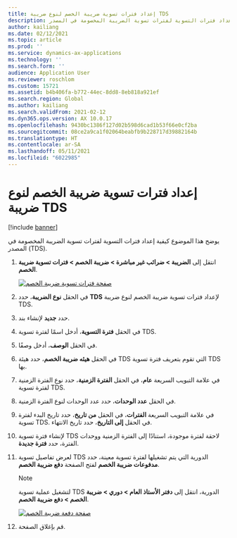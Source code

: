 ```yaml
---
title: إعداد فترات تسوية ضريبة الخصم لنوع ضريبة TDS
description: يوضح هذا الموضوع كيفية إعداد فترات التسوية لفترات تسوية الضريبة المخصومة في المصدر (TDS).
author: kailiang
ms.date: 02/12/2021
ms.topic: article
ms.prod: ''
ms.service: dynamics-ax-applications
ms.technology: ''
ms.search.form: ''
audience: Application User
ms.reviewer: roschlom
ms.custom: 15721
ms.assetid: b4b406fa-b772-44ec-8dd8-8eb818a921ef
ms.search.region: Global
ms.author: kailiang
ms.search.validFrom: 2021-02-12
ms.dyn365.ops.version: AX 10.0.17
ms.openlocfilehash: 9430bc1386f127d02b598d6cad1b53f66e0cf2ba
ms.sourcegitcommit: 08ce2a9ca1f02064beabfb9b228717d39882164b
ms.translationtype: HT
ms.contentlocale: ar-SA
ms.lasthandoff: 05/11/2021
ms.locfileid: "6022985"
---
```

# <a name="set-up-withholding-tax-settlement-periods-for-the-tds-tax-type"></a>إعداد فترات تسوية ضريبة الخصم لنوع ضريبة TDS

[!include [banner](../includes/banner.md)]

يوضح هذا الموضوع كيفية إعداد فترات التسوية لفترات تسوية الضريبة المخصومة في المصدر (TDS).

1. انتقل إلى **الضريبة \> ضرائب غير مباشرة \> ضريبة الخصم \> فترات تسوية ضريبة الخصم**.

    [![صفحة فترات تسوية ضريبة الخصم](./media/apac-ind-TDS-13.png)](./media/apac-ind-TDS-13.png)

2. في الحقل **نوع الضريبة**، حدد **TDS** لإعداد فترات تسوية ضريبة الخصم لنوع ضريبة TDS.
3. حدد **جديد** لإنشاء بند.
4. في الحقل **فترة التسوية**، أدخل اسمًا لفترة تسوية TDS.
5. في الحقل **الوصف**، أدخل وصفًا.
6. في الحقل **هيئه ضريبة الخصم**، حدد هيئة TDS التي تقوم بتعريف فترة تسوية TDS بها.
7. في علامة التبويب السريعة **عام**، في الحقل **الفترة الزمنية**، حدد نوع الفترة الزمنية لفترة تسوية TDS.
8. في الحقل **عدد الوحدات**، حدد عدد الوحدات لنوع الفترة الزمنية.
9. في علامة التبويب السريعة **الفترات**، في الحقل **من تاريخ**، حدد تاريخ البدء لفترة تسوية TDS. في الحقل **إلى التاريخ**، حدد تاريخ الانتهاء.
10. لإنشاء فترة تسوية TDS لاحقة لفترة موجودة، استنادًا إلى الفترة الزمنية ووحدات الفترة، حدد **فترة جديدة**.
11. لعرض تفاصيل تسوية TDS الدورية التي يتم تشغيلها لفترة تسوية معينة، حدد **مدفوعات ضريبة الخصم** لفتح الصفحة **دفع ضريبة الخصم**.

    > [!NOTE]
    > لتشغيل عملية تسوية TDS الدورية، انتقل إلى **دفتر الأستاذ العام \> دوري \> ضريبة الخصم \> دفع ضريبة الخصم**.

    [![صفحة دفعة ضريبة الخصم](./media/apac-ind-TDS-15.png)](./media/apac-ind-TDS-15.png)

12. قم بإغلاق الصفحة.

